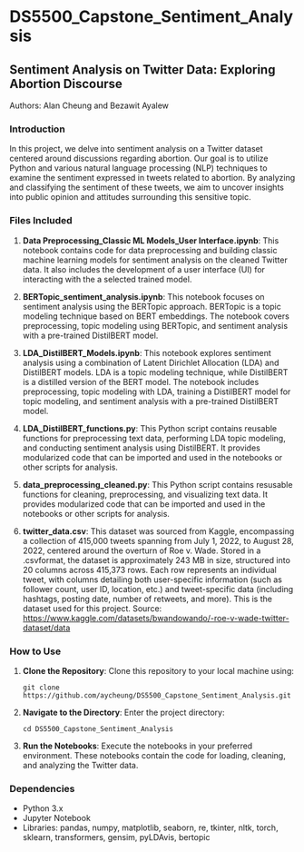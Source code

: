 # DS5500_Capstone_Sentiment_Analysis

## Sentiment Analysis on Twitter Data: Exploring Abortion Discourse

Authors: Alan Cheung and Bezawit Ayalew

### Introduction

In this project, we delve into sentiment analysis on a Twitter dataset centered around discussions regarding abortion. Our goal is to utilize Python and various natural language processing (NLP) techniques to examine the sentiment expressed in tweets related to abortion. By analyzing and classifying the sentiment of these tweets, we aim to uncover insights into public opinion and attitudes surrounding this sensitive topic.

### Files Included

1. **Data Preprocessing_Classic ML Models_User Interface.ipynb**: This notebook contains code for data preprocessing and building classic machine learning models for sentiment analysis on the cleaned Twitter data. It also includes the development of a user interface (UI) for interacting with the a selected trained model.

2. **BERTopic_sentiment_analysis.ipynb**: This notebook focuses on sentiment analysis using the BERTopic approach. BERTopic is a topic modeling technique based on BERT embeddings. The notebook covers preprocessing, topic modeling using BERTopic, and sentiment analysis with a pre-trained DistilBERT model.

3. **LDA_DistilBERT_Models.ipynb**: This notebook explores sentiment analysis using a combination of Latent Dirichlet Allocation (LDA) and DistilBERT models. LDA is a topic modeling technique, while DistilBERT is a distilled version of the BERT model. The notebook includes preprocessing, topic modeling with LDA, training a DistilBERT model for topic modeling, and sentiment analysis with a pre-trained DistilBERT model.

4. **LDA_DistilBERT_functions.py**: This Python script contains reusable functions for preprocessing text data, performing LDA topic modeling, and conducting sentiment analysis using DistilBERT. It provides modularized code that can be imported and used in the notebooks or other scripts for analysis.

5. **data_preprocessing_cleaned.py**: This Python script contains resusable functions for cleaning, preprocessing, and visualizing text data. It provides modularized code that can be imported and used in the notebooks or other scripts for analysis.

6. **twitter_data.csv**: This dataset was sourced from Kaggle, encompassing a collection of 415,000 tweets spanning from July 1, 2022, to August 28, 2022, centered around the overturn of Roe v. Wade. Stored in a .csvformat, the dataset is approximately 243 MB in size, structured into 20 columns across 415,373 rows. Each row represents an individual tweet, with columns detailing both user-specific information (such as follower count, user ID, location, etc.) and tweet-specific data (including hashtags, posting date, number of retweets, and more). This is the dataset used for this project. Source: https://www.kaggle.com/datasets/bwandowando/-roe-v-wade-twitter-dataset/data

### How to Use

1. **Clone the Repository**: Clone this repository to your local machine using:

    ```
    git clone https://github.com/aycheung/DS5500_Capstone_Sentiment_Analysis.git
    ```

2. **Navigate to the Directory**: Enter the project directory:

    ```
    cd DS5500_Capstone_Sentiment_Analysis
    ```

3. **Run the Notebooks**: Execute the notebooks in your preferred environment. These notebooks contain the code for loading, cleaning, and analyzing the Twitter data.

### Dependencies

- Python 3.x
- Jupyter Notebook
- Libraries: pandas, numpy, matplotlib, seaborn, re, tkinter, nltk, torch, sklearn, transformers, gensim, pyLDAvis, bertopic
